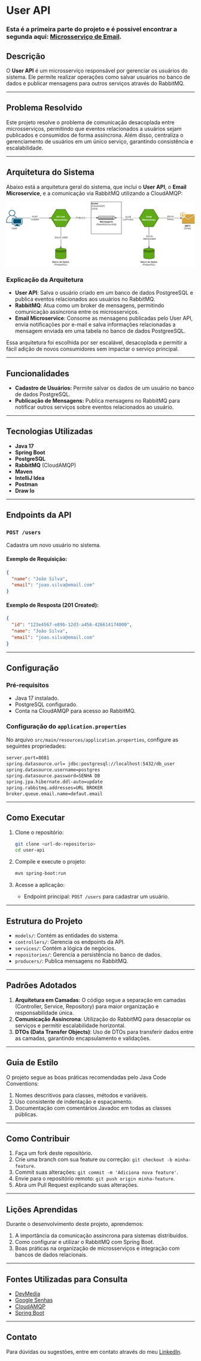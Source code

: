 # User API

### Esta é a primeira parte do projeto e é possivel encontrar a segunda aqui: [Microsserviço de Email](https://github.com/exxardo/email-ms).

## Descrição

O **User API** é um microsserviço responsável por gerenciar os usuários do sistema. Ele permite realizar operações como salvar usuários no banco de dados e publicar mensagens para outros serviços através do RabbitMQ.

---

## Problema Resolvido

Este projeto resolve o problema de comunicação desacoplada entre microsserviços, permitindo que eventos relacionados a usuários sejam publicados e consumidos de forma assíncrona. Além disso, centraliza o gerenciamento de usuários em um único serviço, garantindo consistência e escalabilidade.

---

## Arquitetura do Sistema

Abaixo está a arquitetura geral do sistema, que inclui o **User API**, o **Email Microservice**, e a comunicação via RabbitMQ utilizando a CloudAMQP:

![Arquitetura do Sistema](https://github.com/exxardo/user-api/blob/0999e47830665f013e7e9c5b7526ad8a8fe775df/Arquitetura%20do%20Sistema.png)

### Explicação da Arquitetura

- **User API**: Salva o usuário criado em um banco de dados PostgreeSQL e publica eventos relacionados aos usuários no RabbitMQ.
- **RabbitMQ**: Atua como um broker de mensagens, permitindo comunicação assíncrona entre os microsserviços.
- **Email Microservice**: Consome as mensagens publicadas pelo User API, envia notificações por e-mail e salva informações relacionadas a mensagem enviada em uma tabela no banco de dados PostgreeSQL.

Essa arquitetura foi escolhida por ser escalável, desacoplada e permitir a fácil adição de novos consumidores sem impactar o serviço principal.

---

## Funcionalidades

- **Cadastro de Usuários:** Permite salvar os dados de um usuário no banco de dados PostgreSQL.
- **Publicação de Mensagens:** Publica mensagens no RabbitMQ para notificar outros serviços sobre eventos relacionados ao usuário.

---

## Tecnologias Utilizadas

- **Java 17**
- **Spring Boot**
- **PostgreSQL**
- **RabbitMQ** (CloudAMQP)
- **Maven**
- **IntelliJ Idea**
- **Postman**
- **Draw Io**
---

## Endpoints da API

### `POST /users`
Cadastra um novo usuário no sistema.

#### Exemplo de Requisição:
```json
{
  "name": "João Silva",
  "email": "joao.silva@email.com"
}
```

#### Exemplo de Resposta (201 Created):
```json
{
  "id": "123e4567-e89b-12d3-a456-426614174000",
  "name": "João Silva",
  "email": "joao.silva@email.com"
}
```

---

## Configuração

### Pré-requisitos

- Java 17 instalado.
- PostgreSQL configurado.
- Conta na CloudAMQP para acesso ao RabbitMQ.

### Configuração do `application.properties`

No arquivo `src/main/resources/application.properties`, configure as seguintes propriedades:

```properties
server.port=8081
spring.datasource.url= jdbc:postgresql://localhost:5432/db_user
spring.datasource.username=postgres
spring.datasource.password=SENHA DB
spring.jpa.hibernate.ddl-auto=update
spring.rabbitmq.addresses=URL BROKER
broker.queue.email.name=defaut.email
```

---

## Como Executar

1. Clone o repositório:
   ```bash
   git clone <url-do-repositorio>
   cd user-api
   ```

2. Compile e execute o projeto:
   ```bash
   mvn spring-boot:run
   ```

3. Acesse a aplicação:
   - Endpoint principal: `POST /users` para cadastrar um usuário.

---

## Estrutura do Projeto

- `models/`: Contém as entidades do sistema.
- `controllers/`: Gerencia os endpoints da API.
- `services/`: Contém a lógica de negócios.
- `repositories/`: Gerencia a persistência no banco de dados.
- `producers/`: Publica mensagens no RabbitMQ.

---

## Padrões Adotados

1. **Arquitetura em Camadas**: O código segue a separação em camadas (Controller, Service, Repository) para maior organização e responsabilidade única.
2. **Comunicação Assíncrona**: Utilização do RabbitMQ para desacoplar os serviços e permitir escalabilidade horizontal.
3. **DTOs (Data Transfer Objects)**: Uso de DTOs para transferir dados entre as camadas, garantindo encapsulamento e validações.

---

## Guia de Estilo

O projeto segue as boas práticas recomendadas pelo Java Code Conventions:
1. Nomes descritivos para classes, métodos e variáveis.
2. Uso consistente de indentação e espaçamento.
3. Documentação com comentários Javadoc em todas as classes públicas.

---

## Como Contribuir

1. Faça um fork deste repositório.
2. Crie uma branch com sua feature ou correção: `git checkout -b minha-feature`.
3. Commit suas alterações: `git commit -m 'Adiciona nova feature'`.
4. Envie para o repositório remoto: `git push origin minha-feature`.
5. Abra um Pull Request explicando suas alterações.

---

## Lições Aprendidas

Durante o desenvolvimento deste projeto, aprendemos:
1. A importância da comunicação assíncrona para sistemas distribuídos.
2. Como configurar e utilizar o RabbitMQ com Spring Boot.
3. Boas práticas na organização de microsserviços e integração com bancos de dados relacionais.

---

## Fontes Utilizadas para Consulta

- [DevMedia](https://www.devmedia.com.br/conheca-o-spring-transactional-annotations/32472)
- [Google Senhas](https://support.google.com/accounts/answer/185833)
- [CloudAMQP](https://www.cloudamqp.com/blog/part4-rabbitmq-for-beginners-exchanges-routing-keys-bindings.html)
- [Spring Boot](https://docs.spring.io/spring-boot/index.html)

---

## Contato

Para dúvidas ou sugestões, entre em contato através do meu [LinkedIn](https://www.linkedin.com/in/eduardoramiro).
